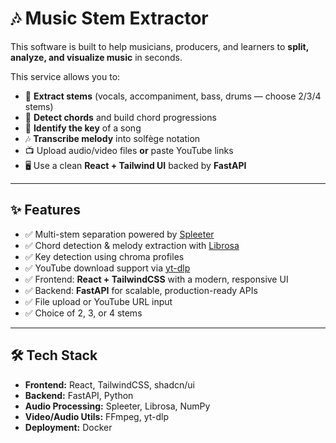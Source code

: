 # 🎶 Music Stem Extractor
 This software is built to help musicians, producers, and learners to **split, analyze, and visualize music** in seconds.  

This service allows you to:  
- 🎤 **Extract stems** (vocals, accompaniment, bass, drums — choose 2/3/4 stems)  
- 🎼 **Detect chords** and build chord progressions  
- 🎵 **Identify the key** of a song  
- 🎶 **Transcribe melody** into solfège notation  
- 📺 Upload audio/video files **or** paste YouTube links  
- 🖥️ Use a clean **React + Tailwind UI** backed by **FastAPI**  

---

## ✨ Features
- ✅ Multi-stem separation powered by [Spleeter](https://github.com/deezer/spleeter)  
- ✅ Chord detection & melody extraction with [Librosa](https://librosa.org/)  
- ✅ Key detection using chroma profiles  
- ✅ YouTube download support via [yt-dlp](https://github.com/yt-dlp/yt-dlp)  
- ✅ Frontend: **React + TailwindCSS** with a modern, responsive UI  
- ✅ Backend: **FastAPI** for scalable, production-ready APIs  
- ✅ File upload or YouTube URL input  
- ✅ Choice of 2, 3, or 4 stems  

---

## 🛠️ Tech Stack
- **Frontend:** React, TailwindCSS, shadcn/ui  
- **Backend:** FastAPI, Python  
- **Audio Processing:** Spleeter, Librosa, NumPy  
- **Video/Audio Utils:** FFmpeg, yt-dlp  
- **Deployment:** Docker  

